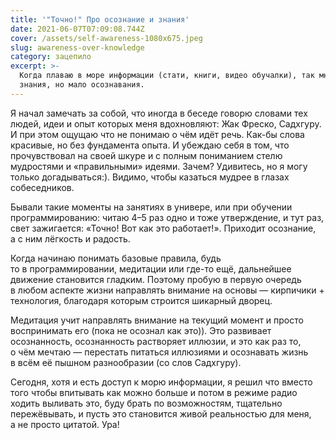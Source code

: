 ```yaml
---
title: '"Точно!" Про осознание и знания'
date: 2021-06-07T07:09:08.744Z
cover: /assets/self-awareness-1080x675.jpeg
slug: awareness-over-knowledge
category: зацепило
excerpt: >-
  Когда плаваю в море информации (стати, книги, видео обучалки), так много
  знания, но мало осознавания.
---
```

<p>Я&nbsp;начал замечать за&nbsp;собой, что иногда в&nbsp;беседе говорю словами тех людей, идеи и&nbsp;опыт которых меня вдохновляют: Жак Фреско, Садхгуру. И&nbsp;при этом ощущаю что не&nbsp;понимаю о&nbsp;чём идёт речь. <nobr>Как-бы</nobr> слова красивые, но&nbsp;без фундамента опыта. И&nbsp;убеждаю себя в&nbsp;том, что прочувствовал на&nbsp;своей шкуре и&nbsp;с&nbsp;полным пониманием стелю мудростями и&nbsp;&laquo;правильными&raquo; идеями. Зачем? Удивитесь, но&nbsp;я&nbsp;могу только догадываться:). Видимо, чтобы казаться мудрее в&nbsp;глазах собеседников.</p>
<p>Бывали такие моменты на&nbsp;занятиях в&nbsp;универе, или при обучении программированию: читаю 4&ndash;5 раз одно и&nbsp;тоже утверждение, и&nbsp;тут раз, свет зажигается: &laquo;Точно! Вот как это работает!&raquo;. Приходит осознание, а&nbsp;с&nbsp;ним лёгкость и&nbsp;радость.</p>
<p>Когда начинаю понимать базовые правила, будь то&nbsp;в&nbsp;программировании, медитации или <nobr>где-то</nobr> ещё, дальнейшее движение становится гладким. Поэтому пробую в&nbsp;первую очередь в&nbsp;любом аспекте жизни направлять внимание на&nbsp;основы&nbsp;&mdash; кирпичики + технология, благодаря которым строится шикарный дворец.</p>
<p>Медитация учит направлять внимание на&nbsp;текущий момент и&nbsp;просто воспринимать его (пока не&nbsp;осознал как это)). Это развивает осознанность, осознанность растворяет иллюзии, и&nbsp;это как раз то, о&nbsp;чём мечтаю&nbsp;&mdash; перестать питаться иллюзиями и&nbsp;осознавать жизнь в&nbsp;всём её пышном разнообразии (со&nbsp;слов Садхгуру).</p>
<p>Сегодня, хотя и&nbsp;есть доступ к&nbsp;морю информации, я&nbsp;решил что вместо того чтобы впитывать как можно больше и&nbsp;потом в&nbsp;режиме радио ходить выливать это, буду брать по возможностям, тщательно пережёвывать, и&nbsp;пусть это становится живой реальностью для меня, а&nbsp;не&nbsp;просто цитатой. Ура!</p>
